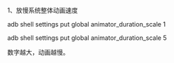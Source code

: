 1、放慢系统整体动画速度

adb shell settings put global animator_duration_scale 1

adb shell settings put global animator_duration_scale 5

数字越大，动画越慢。